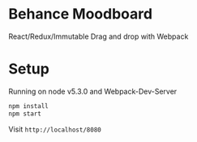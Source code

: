 # Behance Moodboard

React/Redux/Immutable Drag and drop with Webpack

# Setup
Running on node v5.3.0 and Webpack-Dev-Server

```sh
npm install
npm start
```
Visit `http://localhost/8080`
